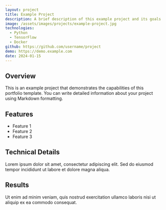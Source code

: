 ```yaml
---
layout: project
title: Example Project
description: A brief description of this example project and its goals
image: /assets/images/projects/example-project.jpg
technologies:
  - Python
  - TensorFlow
  - Docker
github: https://github.com/username/project
demo: https://demo.example.com
date: 2024-01-15
---
```


## Overview

This is an example project that demonstrates the capabilities of this portfolio template. You can write detailed information about your project using Markdown formatting.

## Features

- Feature 1
- Feature 2
- Feature 3

## Technical Details

Lorem ipsum dolor sit amet, consectetur adipiscing elit. Sed do eiusmod tempor incididunt ut labore et dolore magna aliqua.

## Results

Ut enim ad minim veniam, quis nostrud exercitation ullamco laboris nisi ut aliquip ex ea commodo consequat. 